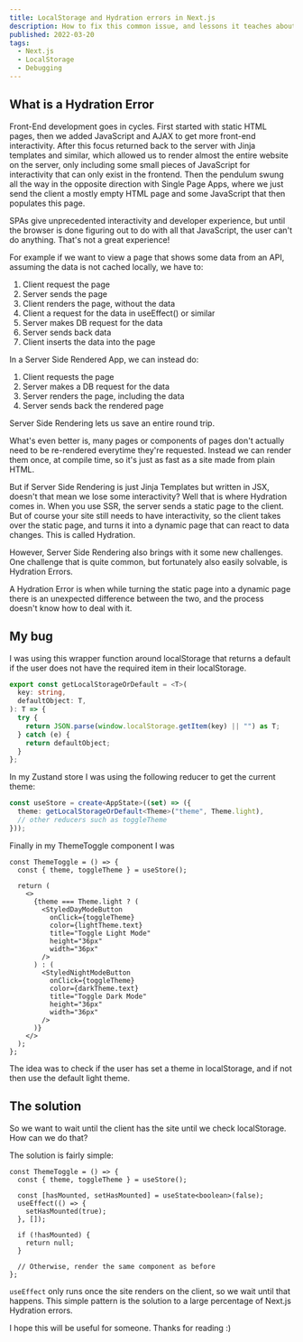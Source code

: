 ```yaml
---
title: LocalStorage and Hydration errors in Next.js
description: How to fix this common issue, and lessons it teaches about Server-side Rendering
published: 2022-03-20
tags:
  - Next.js
  - LocalStorage
  - Debugging
---
```


## What is a Hydration Error

Front-End development goes in cycles. First started with static HTML pages, then we added JavaScript and AJAX to get more front-end interactivity. After this focus returned back to the server with Jinja templates and similar, which allowed us to render almost the entire website on the server, only including some small pieces of JavaScript for interactivity that can only exist in the frontend. Then the pendulum swung all the way in the opposite direction with Single Page Apps, where we just send the client a mostly empty HTML page and some JavaScript that then populates this page.

SPAs give unprecedented interactivity and developer experience, but until the browser is done figuring out to do with all that JavaScript, the user can't do anything. That's not a great experience!

For example if we want to view a page that shows some data from an API, assuming the data is not cached locally, we have to:

1. Client request the page
2. Server sends the page
3. Client renders the page, without the data
4. Client a request for the data in useEffect() or similar
5. Server makes DB request for the data
6. Server sends back data
7. Client inserts the data into the page

In a Server Side Rendered App, we can instead do:

1. Client requests the page
2. Server makes a DB request for the data
3. Server renders the page, including the data
4. Server sends back the rendered page

Server Side Rendering lets us save an entire round trip.

What's even better is, many pages or components of pages don't actually need to be re-rendered everytime they're requested. Instead we can render them once, at compile time, so it's just as fast as a site made from plain HTML.

But if Server Side Rendering is just Jinja Templates but written in JSX, doesn't that mean we lose some interactivity? Well that is where Hydration comes in. When you use SSR, the server sends a static page to the client. But of course your site still needs to have interactivity, so the client takes over the static page, and turns it into a dynamic page that can react to data changes. This is called Hydration.

However, Server Side Rendering also brings with it some new challenges. One challenge that is quite common, but fortunately also easily solvable, is Hydration Errors.

A Hydration Error is when while turning the static page into a dynamic page there is an unexpected difference between the two, and the process doesn't know how to deal with it.

## My bug

I was using this wrapper function around localStorage that returns a default if the user does not have the required item in their localStorage.

```typescript
export const getLocalStorageOrDefault = <T>(
  key: string,
  defaultObject: T,
): T => {
  try {
    return JSON.parse(window.localStorage.getItem(key) || "") as T;
  } catch (e) {
    return defaultObject;
  }
};
```

In my Zustand store I was using the following reducer to get the current theme:

```typescript
const useStore = create<AppState>((set) => ({
  theme: getLocalStorageOrDefault<Theme>("theme", Theme.light),
  // other reducers such as toggleTheme
}));
```

Finally in my ThemeToggle component I was

```tsx
const ThemeToggle = () => {
  const { theme, toggleTheme } = useStore();

  return (
    <>
      {theme === Theme.light ? (
        <StyledDayModeButton
          onClick={toggleTheme}
          color={lightTheme.text}
          title="Toggle Light Mode"
          height="36px"
          width="36px"
        />
      ) : (
        <StyledNightModeButton
          onClick={toggleTheme}
          color={darkTheme.text}
          title="Toggle Dark Mode"
          height="36px"
          width="36px"
        />
      )}
    </>
  );
};
```

The idea was to check if the user has set a theme in localStorage, and if not then use the default light theme.

## The solution

So we want to wait until the client has the site until we check localStorage. How can we do that?

The solution is fairly simple:

```tsx
const ThemeToggle = () => {
  const { theme, toggleTheme } = useStore();

  const [hasMounted, setHasMounted] = useState<boolean>(false);
  useEffect(() => {
    setHasMounted(true);
  }, []);

  if (!hasMounted) {
    return null;
  }

  // Otherwise, render the same component as before
};
```

`useEffect` only runs once the site renders on the client, so we wait until that happens. This simple pattern is the solution to a large percentage of Next.js Hydration errors.

I hope this will be useful for someone. Thanks for reading :)
